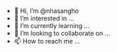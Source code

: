 - 👋 Hi, I’m @nhasangho
- 👀 I’m interested in ...
- 🌱 I’m currently learning ...
- 💞️ I’m looking to collaborate on ...
- 📫 How to reach me ...

<!---
nhasangho/nhasangho is a ✨ special ✨ repository because its `README.md` (this file) appears on your GitHub profile.
You can click the Preview link to take a look at your changes.
--->
